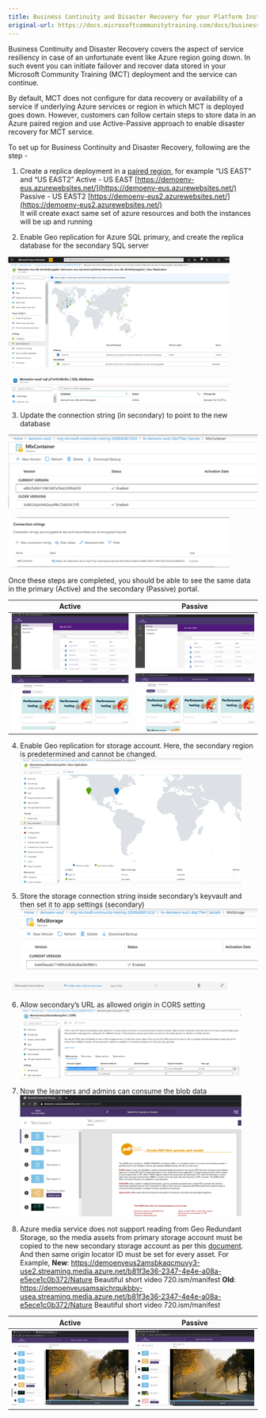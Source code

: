 ```yaml
---
title: Business Continuity and Disaster Recovery for your Platform Instance
original-url: https://docs.microsoftcommunitytraining.com/docs/business-continuity-and-disaster-recovery-for-your-platform-instance
---
```

Business Continuity and Disaster Recovery covers the aspect of service resiliency in case of an unfortunate event like Azure region going down. In such event you can initiate failover and recover data stored in your Microsoft Community Training (MCT) deployment and the service can continue. 

By default, MCT does not configure for data recovery or availability of a service if underlying Azure services or region in which MCT is deployed goes down. However, customers can follow certain steps to store data in an Azure paired region and use Active-Passive approach to enable disaster recovery for MCT service. 

To set up for Business Continuity and Disaster Recovery, following are the step - 
1. Create a replica deployment in a [paired region](https://docs.microsoft.com/en-us/azure/best-practices-availability-paired-regions), for example “US EAST” and “US EAST2” 
Active - US EAST [https://demoenv-eus.azurewebsites.net/](https://demoenv-eus.azurewebsites.net/)   
Passive - US EAST2 [https://demoenv-eus2.azurewebsites.net/](https://demoenv-eus2.azurewebsites.net/)  
It will create exact same set of azure resources and both the instances will be up and running 
 
2.	Enable Geo replication for Azure SQL primary, and create the replica database for the secondary SQL server

![image.png](../../media/image%28291%29.png)

![image.png](../../media/image%28292%29.png)
  
3.	Update the connection string (in secondary) to point to the new database 

![image.png](../../media/image%28293%29.png)

![image.png](../../media/image%28294%29.png) 
  
Once these steps are completed, you should be able to see the same data in the primary (Active) and the secondary (Passive) portal. 
  
| Active | Passive |
| --- | --- |
| ![image.png](../../media/image%28295%29.png) |  ![image.png](../../media/image%28297%29.png) |
| ![image.png](../../media/image%28298%29.png)   | ![image.png](../../media/image%28299%29.png)   |
  
4.	Enable Geo replication for storage account. Here, the secondary region is predetermined and cannot be changed. 
![image.png](../../media/image%28300%29.png)
 
5.	Store the storage connection string inside secondary’s keyvault and then set it to app settings (secondary) 
![image.png](../../media/image%28301%29.png)

![image.png](../../media/image%28302%29.png)
 
6.	Allow secondary’s URL as allowed origin in CORS setting 
![image.png](../../media/image%28303%29.png)

7.	Now the learners and admins can consume the blob data 
![image.png](../../media/image%28304%29.png)
 
8.	Azure media service does not support reading from Geo Redundant Storage, so the media assets from primary storage account must be copied to the new secondary storage account as per this [document](https://docs.microsoft.com/en-us/azure/media-services/previous/media-services-implement-failover). And then same origin locator ID must be set for every asset. 
For Example,
**New**: https://demoenveus2amsbkaqcmuvy3-use2.streaming.media.azure.net/b81f3e36-2347-4e4e-a08a-e5ece1c0b372/Nature Beautiful short video 720.ism/manifest 
**Old**: https://demoenveusamsaichrqukbby-usea.streaming.media.azure.net/b81f3e36-2347-4e4e-a08a-e5ece1c0b372/Nature Beautiful short video 720.ism/manifest 
 
| Active | Passive |
| --- | --- |
| ![image.png](../../media/image%28306%29.png) | ![image.png](../../media/image%28305%29.png) |
